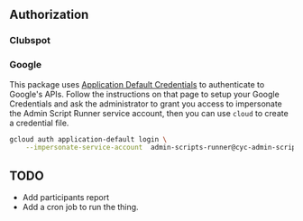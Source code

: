 

## Authorization

### Clubspot

### Google

This package uses [Application Default Credentials](google-adc) to authenticate to Google's APIs. Follow the instructions
on that page to setup your Google Credentials and ask the administrator to grant you access to impersonate the
Admin Script Runner service account, then you can use `cloud` to create a credential file.

```sh
gcloud auth application-default login \
    --impersonate-service-account  admin-scripts-runner@cyc-admin-scripts.iam.gserviceaccount.com
```

## TODO

* Add participants report
* Add a cron job to run the thing.

[google-adc]: https://img.shields.io/badge/license-APLv2-blue.svg